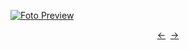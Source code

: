 [![Foto Preview](preview/n337.avif)](https://20essentials.github.io/project-000-337)

<div align="center" style="display: flex; justify-content: center;">
  <a  href="https://github.com/20essentials/project-000-336" target="_blank">&#8592;</a>
  &nbsp;&nbsp;
  <a  href="https://github.com/20essentials/project-000-338" target="_blank">&#8594;</a>
</div>
